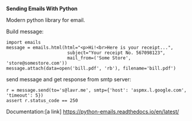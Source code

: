 **Sending Emails With Python**

Modern python library for email.

Build message:

```
import emails
message = emails.html(html="<p>Hi!<br>Here is your receipt...",
                       subject="Your receipt No. 567098123",
                       mail_from=('Some Store', 'store@somestore.com'))
message.attach(data=open('bill.pdf', 'rb'), filename='bill.pdf')
```
send message and get response from smtp server:

```
r = message.send(to='s@lavr.me', smtp={'host': 'aspmx.l.google.com', 'timeout': 5})
assert r.status_code == 250
```

Documentation:[a link] https://python-emails.readthedocs.io/en/latest/